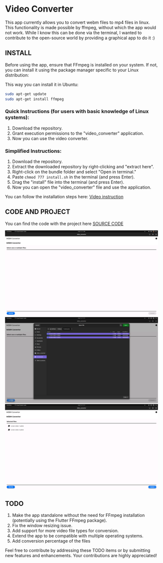 # Video Converter

This app currently allows you to convert webm files to mp4 files in linux. This functionality is made possible by ffmpeg, without which the app would not work. While I know this can be done via the terminal, I wanted to contribute to the open-source world by providing a graphical app to do it :)


## INSTALL
Before using the app, ensure that FFmpeg is installed on your system. If not, you can install it using the package manager specific to your Linux distribution:

This way you can install it in Ubuntu:
```bash
sudo apt-get update
sudo apt-get install ffmpeg
```

### Quick Instructions (for users with basic knowledge of Linux systems):

1. Download the repository.
2. Grant execution permissions to the "video_converter" application.
3. Now you can use the video converter.

### Simplified Instructions:

1. Download the repository.
2. Extract the downloaded repository by right-clicking and "extract here".
3. Right-click on the bundle folder and select "Open in terminal."
4. Paste `chmod 777 install.sh` in the terminal (and press Enter).
5. Drag the "install" file into the terminal (and press Enter).
6. Now you can open the "video_converter" file and use the application.

You can follow the installation steps here:
[Video instruction](https://www.youtube.com/watch?v=AXRcRFt0kOE)

## CODE AND PROJECT

You can find the code with the project here 
[SOURCE CODE](https://github.com/stefanospin7/video_converter)

![Screenshot 1](./screenshots/screenshot00.png)
![screenshot 2](./screenshots/screenshot01.png)
![Screenshot 3](./screenshots/screenshot02.png)

## TODO
1. Make the app standalone without the need for FFmpeg installation (potentially using the Flutter FFmpeg package).
2. Fix the window resizing issue.
3. Add support for more video file types for conversion.
4. Extend the app to be compatible with multiple operating systems.
5. Add conversion percentage of the files

Feel free to contribute by addressing these TODO items or by submitting new features and enhancements. Your contributions are highly appreciated!
